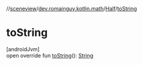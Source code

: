 //[sceneview](../../../index.md)/[dev.romainguy.kotlin.math](../index.md)/[Half](index.md)/[toString](to-string.md)

# toString

[androidJvm]\
open override fun [toString](to-string.md)(): [String](https://kotlinlang.org/api/latest/jvm/stdlib/kotlin/-string/index.html)
